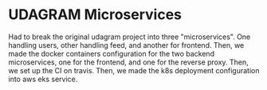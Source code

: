 UDAGRAM Microservices
===================

Had to break the original udagram project into three "microservices". One handling users, other handling feed, and another for frontend.
Then, we made the docker containers configuration for the two backend microservices, one for the frontend, and one for the reverse proxy.
Then, we set up the CI on travis.
Then, we made the k8s deployment configuration into aws eks service. 